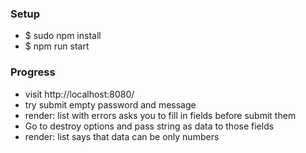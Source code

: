 <h3>Setup</h3>
<ul>
	<li>$ sudo npm install</li>
  <li>$ npm run start</li>
</ul>

<h3>Progress</h3>
<ul>
	<li>visit http://localhost:8080/ </li>
	<li>try submit empty password and message</li>
	<li>render: list with errors asks you to fill in fields before submit them</li>
	<li>Go to destroy options and pass string as data to those fields</li>
	<li>render: list says that data can be only numbers</li>
</ul>
